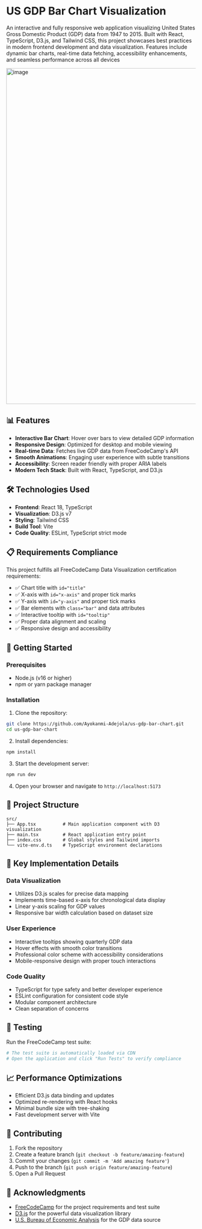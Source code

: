 
# US GDP Bar Chart Visualization

An interactive and fully responsive web application visualizing United States Gross Domestic Product (GDP) data from 1947 to 2015. Built with React, TypeScript, D3.js, and Tailwind CSS, this project showcases best practices in modern frontend development and data visualization. Features include dynamic bar charts, real-time data fetching, accessibility enhancements, and seamless performance across all devices

<img width="1920" height="894" alt="image" src="https://github.com/user-attachments/assets/3a4e91a1-c7e0-453b-8e69-a8a5f03104f3" />


## 📊 Features

- **Interactive Bar Chart**: Hover over bars to view detailed GDP information
- **Responsive Design**: Optimized for desktop and mobile viewing
- **Real-time Data**: Fetches live GDP data from FreeCodeCamp's API
- **Smooth Animations**: Engaging user experience with subtle transitions
- **Accessibility**: Screen reader friendly with proper ARIA labels
- **Modern Tech Stack**: Built with React, TypeScript, and D3.js

## 🛠️ Technologies Used

- **Frontend**: React 18, TypeScript
- **Visualization**: D3.js v7
- **Styling**: Tailwind CSS
- **Build Tool**: Vite
- **Code Quality**: ESLint, TypeScript strict mode

## 📋 Requirements Compliance

This project fulfills all FreeCodeCamp Data Visualization certification requirements:

- ✅ Chart title with `id="title"`
- ✅ X-axis with `id="x-axis"` and proper tick marks
- ✅ Y-axis with `id="y-axis"` and proper tick marks
- ✅ Bar elements with `class="bar"` and data attributes
- ✅ Interactive tooltip with `id="tooltip"`
- ✅ Proper data alignment and scaling
- ✅ Responsive design and accessibility

## 🚦 Getting Started

### Prerequisites

- Node.js (v16 or higher)
- npm or yarn package manager

### Installation

1. Clone the repository:
```bash
git clone https://github.com/Ayokanmi-Adejola/us-gdp-bar-chart.git
cd us-gdp-bar-chart
```

2. Install dependencies:
```bash
npm install
```

3. Start the development server:
```bash
npm run dev
```

4. Open your browser and navigate to `http://localhost:5173`

## 📁 Project Structure

```
src/
├── App.tsx          # Main application component with D3 visualization
├── main.tsx         # React application entry point
├── index.css        # Global styles and Tailwind imports
└── vite-env.d.ts    # TypeScript environment declarations
```

## 🎯 Key Implementation Details

### Data Visualization
- Utilizes D3.js scales for precise data mapping
- Implements time-based x-axis for chronological data display
- Linear y-axis scaling for GDP values
- Responsive bar width calculation based on dataset size

### User Experience
- Interactive tooltips showing quarterly GDP data
- Hover effects with smooth color transitions
- Professional color scheme with accessibility considerations
- Mobile-responsive design with proper touch interactions

### Code Quality
- TypeScript for type safety and better developer experience
- ESLint configuration for consistent code style
- Modular component architecture
- Clean separation of concerns

## 🧪 Testing

Run the FreeCodeCamp test suite:
```bash
# The test suite is automatically loaded via CDN
# Open the application and click "Run Tests" to verify compliance
```

## 📈 Performance Optimizations

- Efficient D3.js data binding and updates
- Optimized re-rendering with React hooks
- Minimal bundle size with tree-shaking
- Fast development server with Vite

## 🤝 Contributing

1. Fork the repository
2. Create a feature branch (`git checkout -b feature/amazing-feature`)
3. Commit your changes (`git commit -m 'Add amazing feature'`)
4. Push to the branch (`git push origin feature/amazing-feature`)
5. Open a Pull Request


## 🙏 Acknowledgments

- [FreeCodeCamp](https://www.freecodecamp.org/) for the project requirements and test suite
- [D3.js](https://d3js.org/) for the powerful data visualization library
- [U.S. Bureau of Economic Analysis](https://www.bea.gov/) for the GDP data source
